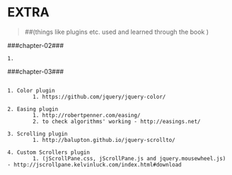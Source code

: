 EXTRA
=========

>##(things like plugins etc. used and learned through the book )

###chapter-02###
```
1. 
```

###chapter-03###
```

1. Color plugin
        1. https://github.com/jquery/jquery-color/

2. Easing plugin
        1. http://robertpenner.com/easing/
        2. to check algorithms' working - http://easings.net/
      
3. Scrolling plugin
        1. http://balupton.github.io/jquery-scrollto/
        
4. Custom Scrollers plugin
        1. (jScrollPane.css, jScrollPane.js and jquery.mousewheel.js) - http://jscrollpane.kelvinluck.com/index.html#download
        

```

